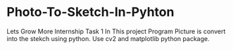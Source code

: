 # Photo-To-Sketch-In-Pyhton

Lets Grow More Internship Task 1
In This project Program Picture is convert into the stekch using python.
Use cv2 and matplotlib python package.


